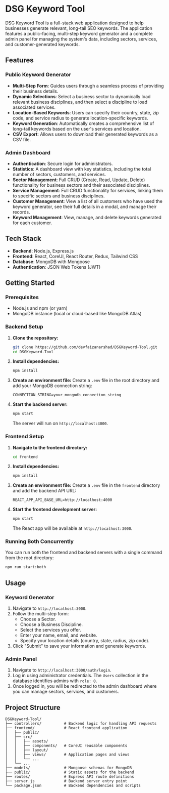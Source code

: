 # DSG Keyword Tool
DSG Keyword Tool is a full-stack web application designed to help businesses generate relevant, long-tail SEO keywords. The application features a public-facing, multi-step keyword generator and a complete admin panel for managing the system's data, including sectors, services, and customer-generated keywords.

## Features

### Public Keyword Generator
- **Multi-Step Form**: Guides users through a seamless process of providing their business details.
- **Dynamic Selections**: Select a business sector to dynamically load relevant business disciplines, and then select a discipline to load associated services.
- **Location-Based Keywords**: Users can specify their country, state, zip code, and service radius to generate location-specific keywords.
- **Keyword Generation**: Automatically creates a comprehensive list of long-tail keywords based on the user's services and location.
- **CSV Export**: Allows users to download their generated keywords as a CSV file.

### Admin Dashboard
- **Authentication**: Secure login for administrators.
- **Statistics**: A dashboard view with key statistics, including the total number of sectors, customers, and services.
- **Sector Management**: Full CRUD (Create, Read, Update, Delete) functionality for business sectors and their associated disciplines.
- **Service Management**: Full CRUD functionality for services, linking them to specific sectors and business disciplines.
- **Customer Management**: View a list of all customers who have used the keyword generator, see their full details in a modal, and manage their records.
- **Keyword Management**: View, manage, and delete keywords generated for each customer.

## Tech Stack

- **Backend**: Node.js, Express.js
- **Frontend**: React, CoreUI, React Router, Redux, Tailwind CSS
- **Database**: MongoDB with Mongoose
- **Authentication**: JSON Web Tokens (JWT)

## Getting Started

### Prerequisites
- Node.js and npm (or yarn)
- MongoDB instance (local or cloud-based like MongoDB Atlas)

### Backend Setup

1.  **Clone the repository:**
    ```bash
    git clone https://github.com/devfaizanarshad/DSGKeyword-Tool.git
    cd DSGKeyword-Tool
    ```
2.  **Install dependencies:**
    ```bash
    npm install
    ```
3.  **Create an environment file:**
    Create a `.env` file in the root directory and add your MongoDB connection string:
    ```env
    CONNECTION_STRING=your_mongodb_connection_string
    ```
4.  **Start the backend server:**
    ```bash
    npm start
    ```
    The server will run on `http://localhost:4000`.

### Frontend Setup

1.  **Navigate to the frontend directory:**
    ```bash
    cd frontend
    ```
2.  **Install dependencies:**
    ```bash
    npm install
    ```
3.  **Create an environment file:**
    Create a `.env` file in the `frontend` directory and add the backend API URL:
    ```env
    REACT_APP_API_BASE_URL=http://localhost:4000
    ```
4.  **Start the frontend development server:**
    ```bash
    npm start
    ```
    The React app will be available at `http://localhost:3000`.

### Running Both Concurrently

You can run both the frontend and backend servers with a single command from the root directory:
```bash
npm run start:both
```

## Usage

### Keyword Generator

1.  Navigate to `http://localhost:3000`.
2.  Follow the multi-step form:
    - Choose a Sector.
    - Choose a Business Discipline.
    - Select the services you offer.
    - Enter your name, email, and website.
    - Specify your location details (country, state, radius, zip code).
3.  Click "Submit" to save your information and generate keywords.

### Admin Panel

1.  Navigate to `http://localhost:3000/auth/login`.
2.  Log in using administrator credentials. The `Users` collection in the database identifies admins with `role: 0`.
3.  Once logged in, you will be redirected to the admin dashboard where you can manage sectors, services, and customers.

## Project Structure
```
DSGKeyword-Tool/
├── controllers/          # Backend logic for handling API requests
├── frontend/             # React frontend application
│   ├── public/
│   ├── src/
│   │   ├── assets/
│   │   ├── components/   # CoreUI reusable components
│   │   ├── layout/
│   │   ├── views/        # Application pages and views
│   │   └── ...
│   └── ...
├── models/               # Mongoose schemas for MongoDB
├── public/               # Static assets for the backend
├── routes/               # Express API route definitions
├── server.js             # Backend server entry point
└── package.json          # Backend dependencies and scripts
